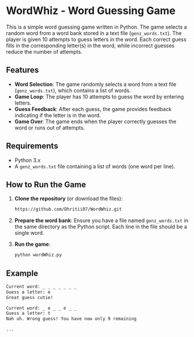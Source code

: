 # WordWhiz - Word Guessing Game

This is a simple word guessing game written in Python. The game selects a random word from a word bank stored in a text file (`genz_words.txt`). The player is given 10 attempts to guess letters in the word. Each correct guess fills in the corresponding letter(s) in the word, while incorrect guesses reduce the number of attempts.

## Features

- **Word Selection**: The game randomly selects a word from a text file (`genz_words.txt`), which contains a list of words.
- **Game Loop**: The player has 10 attempts to guess the word by entering letters.
- **Guess Feedback**: After each guess, the game provides feedback indicating if the letter is in the word.
- **Game Over**: The game ends when the player correctly guesses the word or runs out of attempts.
  
## Requirements

- Python 3.x
- A `genz_words.txt` file containing a list of words (one word per line).

## How to Run the Game

1. **Clone the repository** (or download the files):

    ```bash
    https://github.com/Dhritii07/WordWhiz.git
    ```

2. **Prepare the word bank**: Ensure you have a file named `genz_words.txt` in the same directory as the Python script. Each line in the file should be a single word.

3. **Run the game**:

    ```bash
    python wordWhiz.py
    ```

## Example

```bash
Current word: _ _ _ _ _ _ _
Guess a letter: e
Great guess cutie!

Current word: _ e _ _ e _ _
Guess a letter: t
Nah uh. Wrong guess! You have now only 9 remaining

...
